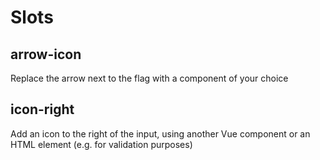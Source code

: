 # Slots

## arrow-icon

Replace the arrow next to the flag with a component of your choice

## icon-right

Add an icon to the right of the input, using another Vue component or an HTML element (e.g. for validation purposes)
